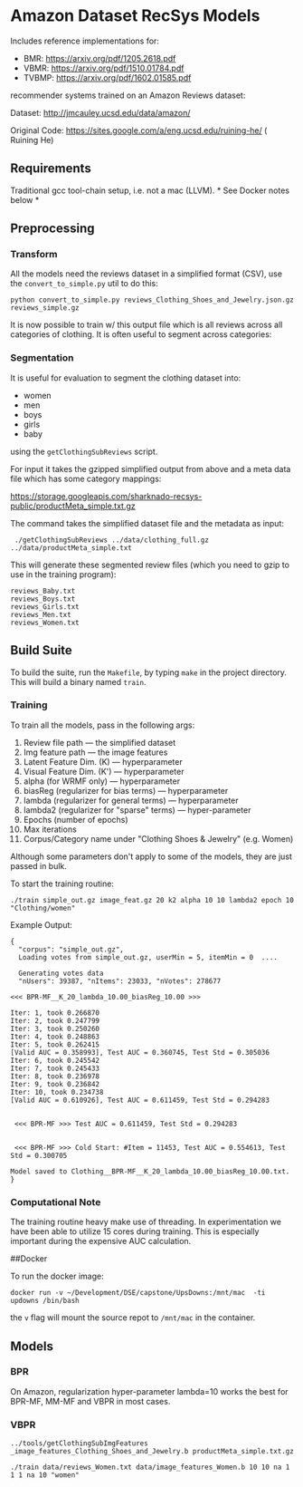 # Amazon Dataset RecSys Models

Includes reference implementations for:

* BMR: https://arxiv.org/pdf/1205.2618.pdf
* VBMR: https://arxiv.org/pdf/1510.01784.pdf
* TVBMP: https://arxiv.org/pdf/1602.01585.pdf

recommender systems trained on an Amazon Reviews dataset:

Dataset: http://jmcauley.ucsd.edu/data/amazon/

Original Code: https://sites.google.com/a/eng.ucsd.edu/ruining-he/ ( Ruining He)

## Requirements

Traditional gcc tool-chain setup, i.e. not a mac (LLVM).  * See Docker notes below *


## Preprocessing

### Transform

All the models need the reviews dataset in a simplified format (CSV), use the `convert_to_simple.py` util to do this:

```
python convert_to_simple.py reviews_Clothing_Shoes_and_Jewelry.json.gz reviews_simple.gz
```

It is now possible to train w/ this output file which is all reviews across all categories of clothing. It is often useful to segment across categories: 

### Segmentation

It is useful for evaluation to segment the clothing dataset into:

* women
* men
* boys
* girls
* baby 

using the `getClothingSubReviews` script.

For input it takes the gzipped simplified output from above and a meta data file which has some category mappings:

 https://storage.googleapis.com/sharknado-recsys-public/productMeta_simple.txt.gz

The command takes the simplified dataset file and the metadata as input:

```
 ./getClothingSubReviews ../data/clothing_full.gz ../data/productMeta_simple.txt
```

 This will generate these segmented review files (which you need to gzip to use in the training program):

```
reviews_Baby.txt
reviews_Boys.txt
reviews_Girls.txt
reviews_Men.txt
reviews_Women.txt
```



## Build Suite

To build the suite, run the `Makefile`, by typing `make` in the project directory. This will build a binary named `train`.


### Training

To train all the models, pass in the following args:

1. Review file path — the simplified dataset
2. Img feature path — the image features
3. Latent Feature Dim. (K) — hyperparameter
4. Visual Feature Dim. (K') — hyperparameter
5. alpha (for WRMF only) — hyperparameter
6. biasReg (regularizer for bias terms) — hyperparameter
7. lambda  (regularizer for general terms) — hyperparameter
8. lambda2 (regularizer for \"sparse\" terms) — hyper-parameter
9. Epochs (number of epochs)
10. Max iterations
11. Corpus/Category name under \"Clothing Shoes & Jewelry\" (e.g. Women)

Although some parameters don't apply to some of the models, they are just passed in bulk.

To start the training routine:

```
./train simple_out.gz image_feat.gz 20 k2 alpha 10 10 lambda2 epoch 10 "Clothing/women"
```

Example Output:

```
{
  "corpus": "simple_out.gz",
  Loading votes from simple_out.gz, userMin = 5, itemMin = 0  ....

  Generating votes data
  "nUsers": 39387, "nItems": 23033, "nVotes": 278677

<<< BPR-MF__K_20_lambda_10.00_biasReg_10.00 >>>

Iter: 1, took 0.266870
Iter: 2, took 0.247799
Iter: 3, took 0.250260
Iter: 4, took 0.248863
Iter: 5, took 0.262415
[Valid AUC = 0.358993], Test AUC = 0.360745, Test Std = 0.305036
Iter: 6, took 0.245542
Iter: 7, took 0.245433
Iter: 8, took 0.236978
Iter: 9, took 0.236842
Iter: 10, took 0.234738
[Valid AUC = 0.610926], Test AUC = 0.611459, Test Std = 0.294283


 <<< BPR-MF >>> Test AUC = 0.611459, Test Std = 0.294283


 <<< BPR-MF >>> Cold Start: #Item = 11453, Test AUC = 0.554613, Test Std = 0.300705

Model saved to Clothing__BPR-MF__K_20_lambda_10.00_biasReg_10.00.txt.
}
```

### Computational Note

The training routine heavy make use of threading. In experimentation we have been able to utilize 15 cores during training. This is especially important during the expensive AUC calculation.

##Docker

To run the docker image:

```
docker run -v ~/Development/DSE/capstone/UpsDowns:/mnt/mac  -ti updowns /bin/bash
```

the `v` flag will mount the source repot to `/mnt/mac` in the container.


## Models

### BPR

On Amazon, regularization hyper-parameter lambda=10 works the best for BPR-MF, MM-MF and VBPR in most cases. 


### VBPR

```
../tools/getClothingSubImgFeatures _image_features_Clothing_Shoes_and_Jewelry.b productMeta_simple.txt.gz
```

```
./train data/reviews_Women.txt data/image_features_Women.b 10 10 na 1 1 1 na 10 "women"
```
